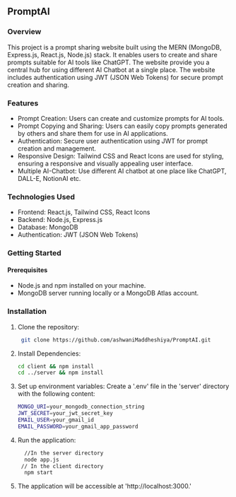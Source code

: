 ## PromptAI

### Overview
This project is a prompt sharing website built using the MERN (MongoDB, Express.js, React.js, Node.js) stack. It enables users to create and share prompts suitable for AI tools like ChatGPT. The website provide you a central hub for using different AI Chatbot at a single place. The website includes authentication using JWT (JSON Web Tokens) for secure prompt creation and sharing.

### Features
 - Prompt Creation: Users can create and customize prompts for AI tools.
 - Prompt Copying and Sharing: Users can easily copy prompts generated by others and share them for use in AI applications.
 - Authentication: Secure user authentication using JWT for prompt creation and management.
 - Responsive Design: Tailwind CSS and React Icons are used for styling, ensuring a responsive and visually appealing user interface.
 - Multiple AI-Chatbot: Use different AI chatbot at one place like ChatGPT, DALL-E, NotionAI etc.

### Technologies Used
 - Frontend: React.js, Tailwind CSS, React Icons
 - Backend: Node.js, Express.js
 - Database: MongoDB
 - Authentication: JWT (JSON Web Tokens)

### Getting Started
#### Prerequisites
 - Node.js and npm installed on your machine.
 - MongoDB server running locally or a MongoDB Atlas account.

### Installation
1. Clone the repository:
   ```bash
    git clone https://github.com/ashwaniMaddheshiya/PromptAI.git
   ```
2. Install Dependencies:
   ```bash
   cd client && npm install
   cd ../server && npm install
   ```
3. Set up environment variables:
   Create a '.env' file in the 'server' directory with the following content:
    ```bash
    MONGO_URI=your_mongodb_connection_string
    JWT_SECRET=your_jwt_secret_key
    EMAIL_USER=your_gmail_id
    EMAIL_PASSWORD=your_gmail_app_password
    ```
4. Run the application:
   ```bash
     //In the server directory
     node app.js
    // In the client directory
     npm start
   ```
5. The application will be accessible at 'http://localhost:3000.'
